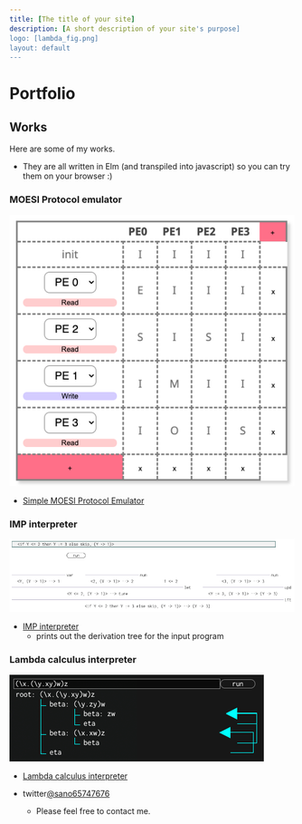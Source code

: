 ```yaml
---
title: [The title of your site]
description: [A short description of your site's purpose]
logo: [lambda_fig.png]
layout: default
---
```


# Portfolio

## Works
Here are some of my works.
- They are all written in Elm (and transpiled into javascript) so you can try them on your browser :)

### MOESI Protocol emulator
![image](moesi_fig.png)
- [Simple MOESI Protocol Emulator](https://sano-jin.github.io/moesi/moesi.html)

### IMP interpreter
![image](imp_fig.png)
- [IMP interpreter](https://sano-jin.github.io/moesi/moesi.html)
  - prints out the derivation tree for the input program
  
### Lambda calculus interpreter
![image](lambda_fig.png)
- [Lambda calculus interpreter](https://sano-jin.github.io/moesi/moesi.html)




- twitter[@sano65747676](https://twitter.com/sano65747676)
  - Please feel free to contact me.
